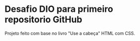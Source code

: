 # Desafio DIO para primeiro repositorio GitHub
Projeto feito com base no livro "Use a cabeça" HTML com CSS.
